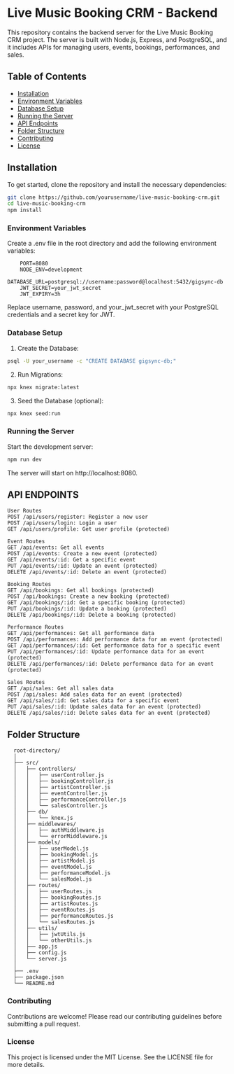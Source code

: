 # Live Music Booking CRM - Backend

This repository contains the backend server for the Live Music Booking CRM project. The server is built with Node.js, Express, and PostgreSQL, and it includes APIs for managing users, events, bookings, performances, and sales.

## Table of Contents

- [Installation](#installation)
- [Environment Variables](#environment-variables)
- [Database Setup](#database-setup)
- [Running the Server](#running-the-server)
- [API Endpoints](#api-endpoints)
- [Folder Structure](#folder-structure)
- [Contributing](#contributing)
- [License](#license)

## Installation

To get started, clone the repository and install the necessary dependencies:

```sh
git clone https://github.com/yourusername/live-music-booking-crm.git
cd live-music-booking-crm
npm install
```

### Environment Variables

Create a .env file in the root directory and add the following environment variables:

        PORT=8080
        NODE_ENV=development
        DATABASE_URL=postgresql://username:password@localhost:5432/gigsync-db
        JWT_SECRET=your_jwt_secret
        JWT_EXPIRY=3h

Replace username, password, and your_jwt_secret with your PostgreSQL credentials and a secret key for JWT.

### Database Setup

1. Create the Database:
```sh
psql -U your_username -c "CREATE DATABASE gigsync-db;"
```

2. Run Migrations:
```sh
npx knex migrate:latest
```

3. Seed the Database (optional):
```sh
npx knex seed:run
```

### Running the Server
Start the development server:

```sh
npm run dev
```
The server will start on http://localhost:8080.


## API ENDPOINTS

```
User Routes
POST /api/users/register: Register a new user
POST /api/users/login: Login a user
GET /api/users/profile: Get user profile (protected)

Event Routes
GET /api/events: Get all events
POST /api/events: Create a new event (protected)
GET /api/events/:id: Get a specific event
PUT /api/events/:id: Update an event (protected)
DELETE /api/events/:id: Delete an event (protected)

Booking Routes
GET /api/bookings: Get all bookings (protected)
POST /api/bookings: Create a new booking (protected)
GET /api/bookings/:id: Get a specific booking (protected)
PUT /api/bookings/:id: Update a booking (protected)
DELETE /api/bookings/:id: Delete a booking (protected)

Performance Routes
GET /api/performances: Get all performance data
POST /api/performances: Add performance data for an event (protected)
GET /api/performances/:id: Get performance data for a specific event
PUT /api/performances/:id: Update performance data for an event (protected)
DELETE /api/performances/:id: Delete performance data for an event (protected)

Sales Routes
GET /api/sales: Get all sales data
POST /api/sales: Add sales data for an event (protected)
GET /api/sales/:id: Get sales data for a specific event
PUT /api/sales/:id: Update sales data for an event (protected)
DELETE /api/sales/:id: Delete sales data for an event (protected)
```

## Folder Structure

      root-directory/
      │
      ├── src/
      │   ├── controllers/
      │   │   ├── userController.js
      │   │   ├── bookingController.js
      │   │   ├── artistController.js
      │   │   ├── eventController.js
      │   │   ├── performanceController.js
      │   │   └── salesController.js
      │   ├── db/
      │   │   └── knex.js
      │   ├── middlewares/
      │   │   ├── authMiddleware.js
      │   │   └── errorMiddleware.js
      │   ├── models/
      │   │   ├── userModel.js
      │   │   ├── bookingModel.js
      │   │   ├── artistModel.js
      │   │   ├── eventModel.js
      │   │   ├── performanceModel.js
      │   │   └── salesModel.js
      │   ├── routes/
      │   │   ├── userRoutes.js
      │   │   ├── bookingRoutes.js
      │   │   ├── artistRoutes.js
      │   │   ├── eventRoutes.js
      │   │   ├── performanceRoutes.js
      │   │   └── salesRoutes.js
      │   ├── utils/
      │   │   ├── jwtUtils.js
      │   │   └── otherUtils.js
      │   ├── app.js
      │   ├── config.js
      │   └── server.js
      │
      ├── .env
      ├── package.json
      └── README.md

### Contributing
Contributions are welcome! Please read our contributing guidelines before submitting a pull request.

### License
This project is licensed under the MIT License. See the LICENSE file for more details.